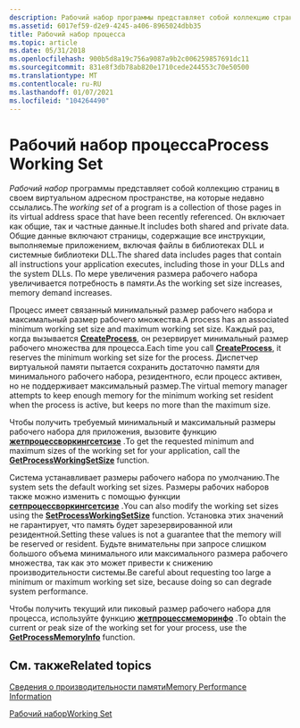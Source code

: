 ```yaml
---
description: Рабочий набор программы представляет собой коллекцию страниц в своем виртуальном адресном пространстве, на которые недавно ссылались.
ms.assetid: 6017ef59-d2e9-4245-a406-8965024dbb35
title: Рабочий набор процесса
ms.topic: article
ms.date: 05/31/2018
ms.openlocfilehash: 900b5d8a19c756a9087a9b2c006259857691dc11
ms.sourcegitcommit: 831e8f3db78ab820e1710cede244553c70e50500
ms.translationtype: MT
ms.contentlocale: ru-RU
ms.lasthandoff: 01/07/2021
ms.locfileid: "104264490"
---
```

# <a name="process-working-set"></a><span data-ttu-id="1db99-103">Рабочий набор процесса</span><span class="sxs-lookup"><span data-stu-id="1db99-103">Process Working Set</span></span>

<span data-ttu-id="1db99-104">*Рабочий набор* программы представляет собой коллекцию страниц в своем виртуальном адресном пространстве, на которые недавно ссылались.</span><span class="sxs-lookup"><span data-stu-id="1db99-104">The *working set* of a program is a collection of those pages in its virtual address space that have been recently referenced.</span></span> <span data-ttu-id="1db99-105">Он включает как общие, так и частные данные.</span><span class="sxs-lookup"><span data-stu-id="1db99-105">It includes both shared and private data.</span></span> <span data-ttu-id="1db99-106">Общие данные включают страницы, содержащие все инструкции, выполняемые приложением, включая файлы в библиотеках DLL и системные библиотеки DLL.</span><span class="sxs-lookup"><span data-stu-id="1db99-106">The shared data includes pages that contain all instructions your application executes, including those in your DLLs and the system DLLs.</span></span> <span data-ttu-id="1db99-107">По мере увеличения размера рабочего набора увеличивается потребность в памяти.</span><span class="sxs-lookup"><span data-stu-id="1db99-107">As the working set size increases, memory demand increases.</span></span>

<span data-ttu-id="1db99-108">Процесс имеет связанный минимальный размер рабочего набора и максимальный размер рабочего множества.</span><span class="sxs-lookup"><span data-stu-id="1db99-108">A process has an associated minimum working set size and maximum working set size.</span></span> <span data-ttu-id="1db99-109">Каждый раз, когда вызывается [**CreateProcess**](/windows/win32/api/processthreadsapi/nf-processthreadsapi-createprocessa), он резервирует минимальный размер рабочего множества для процесса.</span><span class="sxs-lookup"><span data-stu-id="1db99-109">Each time you call [**CreateProcess**](/windows/win32/api/processthreadsapi/nf-processthreadsapi-createprocessa), it reserves the minimum working set size for the process.</span></span> <span data-ttu-id="1db99-110">Диспетчер виртуальной памяти пытается сохранить достаточно памяти для минимального рабочего набора, резидентного, если процесс активен, но не поддерживает максимальный размер.</span><span class="sxs-lookup"><span data-stu-id="1db99-110">The virtual memory manager attempts to keep enough memory for the minimum working set resident when the process is active, but keeps no more than the maximum size.</span></span>

<span data-ttu-id="1db99-111">Чтобы получить требуемый минимальный и максимальный размеры рабочего набора для приложения, вызовите функцию [**жетпроцессворкингсетсизе**](/windows/desktop/api/WinBase/nf-winbase-getprocessworkingsetsize) .</span><span class="sxs-lookup"><span data-stu-id="1db99-111">To get the requested minimum and maximum sizes of the working set for your application, call the [**GetProcessWorkingSetSize**](/windows/desktop/api/WinBase/nf-winbase-getprocessworkingsetsize) function.</span></span>

<span data-ttu-id="1db99-112">Система устанавливает размеры рабочего набора по умолчанию.</span><span class="sxs-lookup"><span data-stu-id="1db99-112">The system sets the default working set sizes.</span></span> <span data-ttu-id="1db99-113">Размеры рабочих наборов также можно изменить с помощью функции [**сетпроцессворкингсетсизе**](/windows/desktop/api/WinBase/nf-winbase-setprocessworkingsetsize) .</span><span class="sxs-lookup"><span data-stu-id="1db99-113">You can also modify the working set sizes using the [**SetProcessWorkingSetSize**](/windows/desktop/api/WinBase/nf-winbase-setprocessworkingsetsize) function.</span></span> <span data-ttu-id="1db99-114">Установка этих значений не гарантирует, что память будет зарезервированной или резидентной.</span><span class="sxs-lookup"><span data-stu-id="1db99-114">Setting these values is not a guarantee that the memory will be reserved or resident.</span></span> <span data-ttu-id="1db99-115">Будьте внимательны при запросе слишком большого объема минимального или максимального размера рабочего множества, так как это может привести к снижению производительности системы.</span><span class="sxs-lookup"><span data-stu-id="1db99-115">Be careful about requesting too large a minimum or maximum working set size, because doing so can degrade system performance.</span></span>

<span data-ttu-id="1db99-116">Чтобы получить текущий или пиковый размер рабочего набора для процесса, используйте функцию [**жетпроцессмеморинфо**](/windows/win32/api/psapi/nf-psapi-getprocessmemoryinfo) .</span><span class="sxs-lookup"><span data-stu-id="1db99-116">To obtain the current or peak size of the working set for your process, use the [**GetProcessMemoryInfo**](/windows/win32/api/psapi/nf-psapi-getprocessmemoryinfo) function.</span></span>

## <a name="related-topics"></a><span data-ttu-id="1db99-117">См. также</span><span class="sxs-lookup"><span data-stu-id="1db99-117">Related topics</span></span>

<dl> <dt>

<span data-ttu-id="1db99-118">[Сведения о производительности памяти](/previous-versions/windows/desktop/legacy/aa965225(v=vs.85))</span><span class="sxs-lookup"><span data-stu-id="1db99-118">[Memory Performance Information](/previous-versions/windows/desktop/legacy/aa965225(v=vs.85))</span></span>
</dt> <dt>

[<span data-ttu-id="1db99-119">Рабочий набор</span><span class="sxs-lookup"><span data-stu-id="1db99-119">Working Set</span></span>](../memory/working-set.md)
</dt> </dl>

 

 
